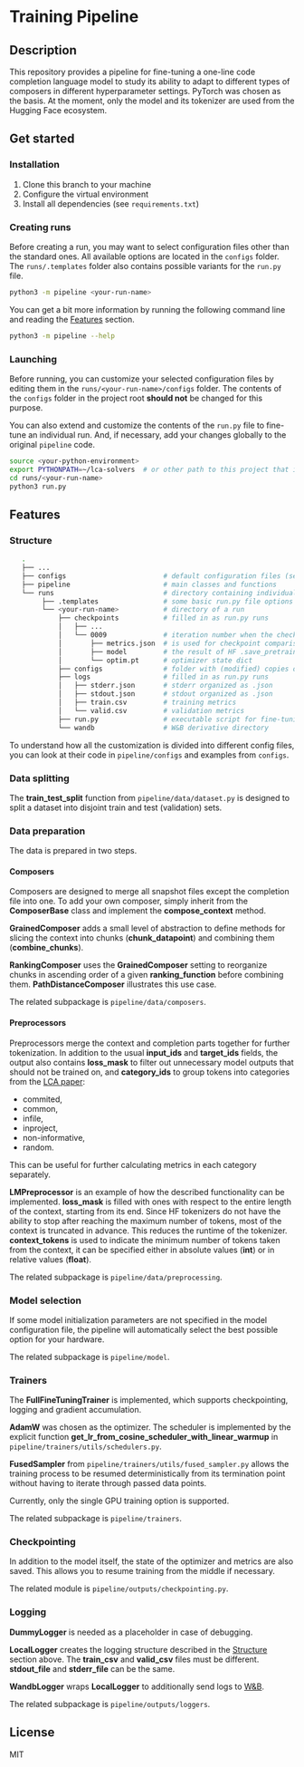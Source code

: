 # Training Pipeline

## Description

This repository provides a pipeline for fine-tuning a one-line code completion 
language model to study its ability to adapt to different types of composers in 
different hyperparameter settings. PyTorch was chosen as the basis. At the moment, 
only the model and its tokenizer are used from the Hugging Face ecosystem.

## Get started

### Installation

1. Clone this branch to your machine
2. Configure the virtual environment
3. Install all dependencies (see `requirements.txt`)

### Creating runs

Before creating a run, you may want to select configuration files other than the 
standard ones. All available options are located in the `configs` folder. The 
`runs/.templates` folder also contains possible variants for the `run.py` file.

```bash
python3 -m pipeline <your-run-name>
```

You can get a bit more information by running the following command line and 
reading the <a href="#features">Features</a> section.

```bash
python3 -m pipeline --help
```

### Launching

Before running, you can customize your selected configuration files by editing them in the 
`runs/<your-run-name>/configs` folder. The contents of the `configs` folder in the project root 
**should not** be changed for this purpose.

You can also extend and customize the contents of the `run.py` file to fine-tune an individual run. 
And, if necessary, add your changes globally to the original `pipeline` code.

```bash
source <your-python-environment>
export PYTHONPATH=~/lca-solvers  # or other path to this project that is relevant to you
cd runs/<your-run-name>
python3 run.py
```

## Features

### Structure

```bash
   .
   ├── ...
   ├── configs                        # default configuration files (see pipeline/configs)
   ├── pipeline                       # main classes and functions
   └── runs                           # directory containing individual instances of runs
        ├── .templates                # some basic run.py file options to start with
        └── <your-run-name>           # directory of a run
            ├── checkpoints           # filled in as run.py runs
            │   ├── ...
            │   └── 0009              # iteration number when the checkpoint was made
            │       ├── metrics.json  # is used for checkpoint comparison
            │       ├── model         # the result of HF .save_pretrained() call
            │       └── optim.pt      # optimizer state dict
            ├── configs               # folder with (modified) copies of the main .yaml files
            ├── logs                  # filled in as run.py runs
            │   ├── stderr.json       # stderr organized as .json
            │   ├── stdout.json       # stdout organized as .json
            │   ├── train.csv         # training metrics
            │   └── valid.csv         # validation metrics
            ├── run.py                # executable script for fine-tuning
            └── wandb                 # W&B derivative directory
```

To understand how all the customization is divided into different config files, 
you can look at their code in `pipeline/configs` and examples from `configs`.

### Data splitting

The **train_test_split** function from `pipeline/data/dataset.py` is designed 
to split a dataset into disjoint train and test (validation) sets.

### Data preparation

The data is prepared in two steps.

#### Composers

Composers are designed to merge all snapshot files except the completion file into 
one. To add your own composer, simply inherit from the **ComposerBase** class and implement 
the **compose_context** method.

**GrainedComposer** adds a small level of abstraction to define methods for slicing the 
context into chunks (**chunk_datapoint**) and combining them (**combine_chunks**).

**RankingComposer** uses the **GrainedComposer** setting to reorganize chunks in ascending 
order of a given **ranking_function** before combining them. **PathDistanceComposer** 
illustrates this use case.

The related subpackage is `pipeline/data/composers`.

#### Preprocessors

Preprocessors merge the context and completion parts together for further tokenization. 
In addition to the usual **input_ids** and **target_ids** fields, the output also contains 
**loss_mask** to filter out unnecessary model outputs that should not be trained on, 
and **category_ids** to group tokens into categories from the [LCA paper](https://arxiv.org/abs/2406.11612):

- commited,
- common,
- infile,
- inproject,
- non-informative,
- random.

This can be useful for further calculating metrics in each category separately.

**LMPreprocessor** is an example of how the described functionality can be implemented. **loss_mask** 
is filled with ones with respect to the entire length of the context, starting from its end. 
Since HF tokenizers do not have the ability to stop after reaching the maximum number of tokens,
most of the context is truncated in advance. This reduces the runtime of the tokenizer. **context_tokens** 
is used to indicate the minimum number of tokens taken from the context, it can be specified
either in absolute values (**int**) or in relative values (**float**).

The related subpackage is `pipeline/data/preprocessing`.

### Model selection

If some model initialization parameters are not specified in the model configuration file, 
the pipeline will automatically select the best possible option for your hardware.

The related subpackage is `pipeline/model`.

### Trainers

The **FullFineTuningTrainer** is implemented, which supports checkpointing, logging and 
gradient accumulation.

**AdamW** was chosen as the optimizer. The scheduler is implemented by the explicit function 
**get_lr_from_cosine_scheduler_with_linear_warmup** in `pipeline/trainers/utils/schedulers.py`.

**FusedSampler** from `pipeline/trainers/utils/fused_sampler.py` allows the training process to be 
resumed deterministically from its termination point without having to iterate through passed data points.

Currently, only the single GPU training option is supported.

The related subpackage is `pipeline/trainers`.

### Checkpointing

In addition to the model itself, the state of the optimizer and metrics are also saved. 
This allows you to resume training from the middle if necessary.

The related module is `pipeline/outputs/checkpointing.py`.

### Logging

**DummyLogger** is needed as a placeholder in case of debugging.

**LocalLogger** creates the logging structure described in the <a href="#structure">Structure</a> 
section above. The **train_csv** and **valid_csv** files must be different. **stdout_file** and **stderr_file** 
can be the same.

**WandbLogger** wraps **LocalLogger** to additionally send logs to [W&B](https://jetbrains.wandb.io/machine-learning-methods-in-software-engineering/LCA%20Context%20Composers/).

The related subpackage is `pipeline/outputs/loggers`.

## License

MIT
